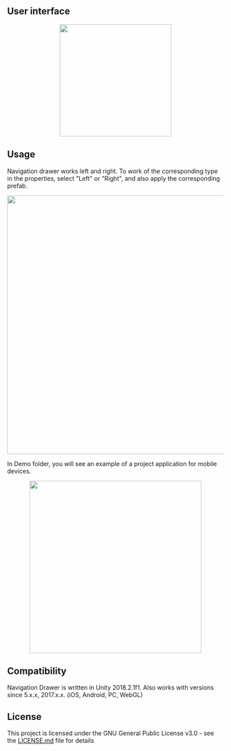 ## User interface
<p align="center">
<img src="https://raw.githubusercontent.com/dworkinnn/navigation_drawer/master/Resources/navigation_drawer_00.gif" width="260"/>
</p>

## Usage
Navigation drawer works left and right. To work of the corresponding type in the properties, select "Left" or "Right", and also apply the corresponding prefab.

<p align="center">
<img src="https://raw.githubusercontent.com/dworkinnn/navigation_drawer/master/Resources/navigation_drawer_02.png" width="600"/>
</p>

In Demo folder, you will see an example of a project application for mobile devices.

<p align="center">
<img src="https://raw.githubusercontent.com/dworkinnn/navigation_drawer/master/Resources/navigation_drawer_01.png" width="400"/>
</p>

## Compatibility
Navigation Drawer is written in Unity 2018.2.1f1. Also works with versions since 5.x.x, 2017.x.x. (iOS, Android, PC, WebGL)

## License
This project is licensed under the GNU General Public License v3.0 - see the [LICENSE.md](https://github.com/dworkinnn/navigation_drawer/blob/master/LICENSE) file for details
